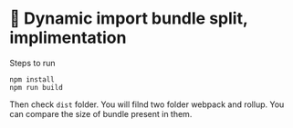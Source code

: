 # 🚀 Dynamic import bundle split, implimentation

Steps to run

```
npm install
npm run build
```

Then check `dist` folder. You will filnd two folder webpack and rollup. You can compare the size of bundle present in them.
